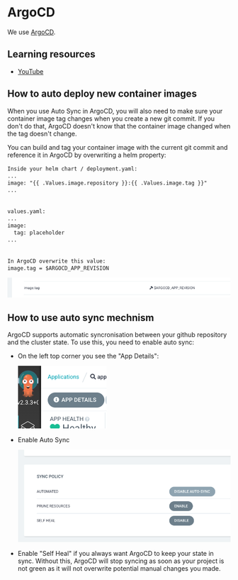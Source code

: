 # ArgoCD

We use [ArgoCD](https://argo-cd.readthedocs.io/en/stable/).

## Learning resources

- [YouTube](https://www.youtube.com/results?search_query=ArgoCD)

## How to auto deploy new container images

When you use Auto Sync in ArgoCD, you will also need to make sure your container image tag changes when you create a new
git commit. If you don't do that, ArgoCD doesn't know that the container image changed when the tag doesn't change.

You can build and tag your container image with the current git commit and reference it in ArgoCD by overwriting a helm
property:

```
Inside your helm chart / deployment.yaml:
...
image: "{{ .Values.image.repository }}:{{ .Values.image.tag }}"
...


values.yaml:
...
image:
  tag: placeholder
...


In ArgoCD overwrite this value:
image.tag = $ARGOCD_APP_REVISION
```

![argocd_override.png](assets/argocd_override.png)

## How to use auto sync mechnism

ArgoCD supports automatic syncronisation between your github repository and the cluster state. To use this, you need to
enable auto sync:

- On the left top corner you see the "App Details":

  ![argocd_appdetails.png](assets/argocd_appdetails.png)
- Enable Auto Sync

  ![argocd_syncpolicy.png](assets/argocd_syncpolicy.png)
- Enable "Self Heal" if you always want ArgoCD to keep your state in sync. Without this, ArgoCD will stop syncing as
  soon as your project is not green as it will not overwrite potential manual changes you made.
